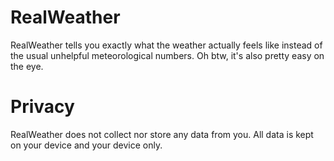 # RealWeather
RealWeather tells you exactly what the weather actually feels like instead of the usual unhelpful meteorological numbers. Oh btw, it's also pretty easy on the eye.

# Privacy
RealWeather does not collect nor store any data from you. All data is kept on your device and your device only.
